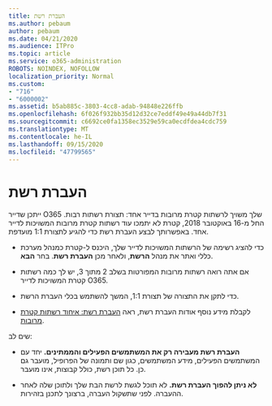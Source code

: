 ```yaml
---
title: העברת רשת
ms.author: pebaum
author: pebaum
ms.date: 04/21/2020
ms.audience: ITPro
ms.topic: article
ms.service: o365-administration
ROBOTS: NOINDEX, NOFOLLOW
localization_priority: Normal
ms.custom:
- "716"
- "6000002"
ms.assetid: b5ab885c-3803-4cc8-adab-94848e226ffb
ms.openlocfilehash: 6f026f932bb35d12d32ce7eddf49e49a44db7f31
ms.sourcegitcommit: c6692ce0fa1358ec3529e59ca0ecdfdea4cdc759
ms.translationtype: MT
ms.contentlocale: he-IL
ms.lasthandoff: 09/15/2020
ms.locfileid: "47799565"
---
```

# <a name="network-migration"></a>העברת רשת

ייתכן שדייר O365 שלך משויך לרשתות קטרת מרובות בדייר אחד: תצורת רשתות רבות. החל מ-16 באוקטובר 2018, קטרת לא יתמכו עוד רשתות קטרת מרובות המשויכות לדייר אחד. באפשרותך לבצע העברת רשת כדי להגיע לתצורת 1:1 מועדפת.
  
- כדי להציג רשימה של הרשתות המשויכות לדייר שלך, היכנס ל-קטרת כמנהל מערכת כללי ואתר את מנהל **הרשת**, ולאחר מכן **העברת רשת**. בחר **הבא**.

- אם אתה רואה רשתות מרובות המפורטות בשלב 2 מתוך 3, יש לך כמה רשתות קטרת המשויכות לדייר O365.

- כדי לתקן את התצורה של תצורת 1:1, המשך להשתמש בכלי העברת הרשת.

- לקבלת מידע נוסף אודות העברת רשת, ראה [העברת רשת: איחוד רשתות קטרת מרובות](https://docs.microsoft.com/yammer/configure-your-yammer-network/consolidate-multiple-yammer-networks).

שים לב:
  
- **העברת רשת מעבירה רק את המשתמשים הפעילים והממתינים.** יחד עם המשתמשים הפעילים, מידע המשתמשים, כגון שם ותמונה של הפרופיל, מועבר גם כן. כל תוכן רשת, כולל קבוצות, אינו מועבר.

- **לא ניתן להפוך העברת רשת.** לא תוכל לגשת לרשת הבת שלך ולתוכן שלה לאחר ההעברה. לפני שתשקול העברה, ברצונך לתכנן בזהירות.
